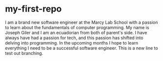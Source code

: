 # my-first-repo
I am a brand new software engineer at the Marcy Lab School with a passion to learn about the fundamentals of computer programming.
My name is Joseph Giler and I am an ecuadorian from both of parent's side.
I have always have had a passion for tech, and this passion has shifted into delving into programming. 
In the upcoming months I hope to learn everything I need to be a successful software engineer. 
This is a new line to test out branching.